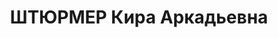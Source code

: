 ---
title: ШТЮРМЕР Кира Аркадьевна
description: 'немка, обр.: среднее, анархист. Проживала: Москва. Студентка 1-го МГУ

  Арестована 18.03.1921. Обв.: принадлежность к анархистам. Приговор: 08.1921 – ссылка
  в Архангельскую губ. на 1 год'
---